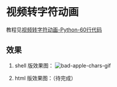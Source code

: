 # 视频转字符动画

教程见[视频转字符动画-Python-60行代码](http://www.cnblogs.com/kirito-c/p/5971988.html)

## 效果

1. shell 版效果图：
![bad-apple-chars-gif](./gif/bad-apple-chars.gif)

2.  html 版效果图：（待完成）

